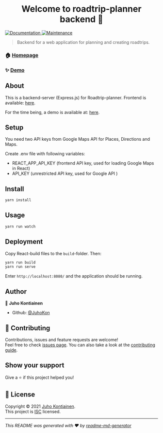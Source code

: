 <h1 align="center">Welcome to roadtrip-planner backend 👋</h1>
<p>

  <a href="https://github.com/JuhoKon/roadtrip-backend#readme" target="_blank">
    <img alt="Documentation" src="https://img.shields.io/badge/documentation-yes-brightgreen.svg" />
  </a>
  <a href="https://github.com/JuhoKon/roadtrip-backend/graphs/commit-activity" target="_blank">
    <img alt="Maintenance" src="https://img.shields.io/badge/Maintained%3F-yes-green.svg" />
  </a>
</p>

> Backend for a web application for planning and creating roadtrips.

### 🏠 [Homepage](https://github.com/JuhoKon/roadtrip-backend)

### ✨ [Demo](https://roadtrip-planner-gis.herokuapp.com/)

## About

This is a backend-server (Express.js) for Roadtrip-planner.
Frontend is available: [here](https://github.com/JuhoKon/roadtrip-front).

For the time being, a demo is available at: [here](https://roadtrip-planner-gis.herokuapp.com/).

## Setup

You need two API keys from Google Maps API for Places, Directions and Maps.

Create .env file with following variables:

- REACT_APP_API_KEY (frontend API key, used for loading Google Maps in React)
- API_KEY (unrestricted API key, used for Google API )

## Install

```sh
yarn install
```

## Usage

```sh
yarn run watch
```

## Deployment

Copy React-build files to the `build`-folder. Then:

```sh
yarn run build
yarn run serve
```

Enter `http://localhost:8080/` and the application should be running.

## Author

👤 **Juho Kontiainen**

- Github: [@JuhoKon](https://github.com/JuhoKon)

## 🤝 Contributing

Contributions, issues and feature requests are welcome!<br />Feel free to check [issues page](https://github.com/JuhoKon/roadtrip-backend/issues). You can also take a look at the [contributing guide](https://github.com/JuhoKon/roadtrip-backend/blob/master/CONTRIBUTING.md).

## Show your support

Give a ⭐️ if this project helped you!

## 📝 License

Copyright © 2021 [Juho Kontiainen](https://github.com/JuhoKon).<br />
This project is [ISC](https://github.com/JuhoKon/roadtrip-backend/blob/master/LICENSE) licensed.

---

_This README was generated with ❤️ by [readme-md-generator](https://github.com/kefranabg/readme-md-generator)_
